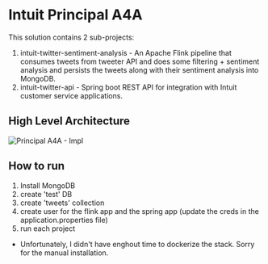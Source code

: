 # Intuit Principal A4A

This solution contains 2 sub-projects:
1. intuit-twitter-sentiment-analysis - An Apache Flink pipeline that consumes tweets from tweeter API and does some filtering + sentiment analysis and persists the tweets along with their sentiment analysis into MongoDB.
2. intuit-twitter-api - Spring boot REST API for integration with Intuit customer service applications.


## High Level Architecture

![Principal A4A - Impl](https://user-images.githubusercontent.com/9553244/179374218-ac371819-20c7-4c93-8117-fc61908b4c2b.png)


## How to run

1. Install MongoDB
2. create 'test' DB
3. create 'tweets' collection
4. create user for the flink app and the spring app (update the creds in the application.properties file)
5. run each project

* Unfortunately, I didn't have enghout time to dockerize the stack. Sorry for the manual installation.
